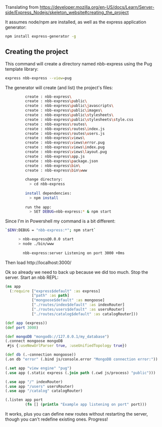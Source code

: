 Translating from https://developer.mozilla.org/en-US/docs/Learn/Server-side/Express_Nodejs/skeleton_website#creating_the_project

It assumes node/npm are installed, as well as the express application generator:

``` sh
npm install express-generator -g
```

## Creating the project

This command will create a directory named nbb-express using the Pug template library:

``` sh
express nbb-express --view=pug
```

The generator will create (and list) the project's files:

``` sh
	     create : nbb-express\
	     create : nbb-express\public\
	     create : nbb-express\public\javascripts\
	     create : nbb-express\public\images\
	     create : nbb-express\public\stylesheets\
	     create : nbb-express\public\stylesheets\style.css
	     create : nbb-express\routes\
	     create : nbb-express\routes\index.js
	     create : nbb-express\routes\users.js
	     create : nbb-express\views\
	     create : nbb-express\views\error.pug
	     create : nbb-express\views\index.pug
	     create : nbb-express\views\layout.pug
	     create : nbb-express\app.js
	     create : nbb-express\package.json
	     create : nbb-express\bin\
	     create : nbb-express\bin\www
	  
	     change directory:
	       > cd nbb-express
	  
	     install dependencies:
	       > npm install
	  
	     run the app:
	       > SET DEBUG=nbb-express:* & npm start
```

Since I'm in Powershell my command is a bit different:

``` sh
`$ENV:DEBUG = "nbb-express:*"; npm start`
```

``` sh
	  > nbb-express@0.0.0 start
	  > node ./bin/www
	  
	    nbb-express:server Listening on port 3000 +0ms
```

Then load http://localhost:3000/

Ok so already we need to back up because we did too much. Stop the server. Start an nbb REPL:

``` clojure
(ns app
  (:require ["express$default" :as express]
            ["path" :as path]
            ["mongoose$default" :as mongoose]
            ["./routes/index$default" :as indexRouter]
            ["./routes/users$default" :as usersRouter]
            ["./routes/catalog$default" :as catalogRouter]))

(def app (express))
(def port 3000)

(def mongoDB "mongodb://127.0.0.1/my_database")
(.connect mongoose mongoDB
 #js {:useNewUrlParser true, :useUnifiedTopology true})

(def db (.-connection mongoose))
(.on db "error" (.bind js/console.error "MongoDB connection error:"))

(.set app "view engine" "pug")
(.use app (.static express (.join path (.cwd js/process) "public")))

(.use app "/" indexRouter)
(.use app "/users" usersRouter)
(.use app "/catalog" catalogRouter)

(.listen app port
         (fn [] (println "Example app listening on port" port)))

```

It works, plus you can define new routes without restarting the server, though you can't redefine existing ones. Progress!